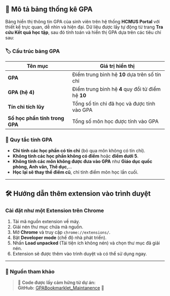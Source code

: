 ## 📌 Mô tả bảng thống kê GPA  

Bảng hiển thị thông tin GPA của sinh viên trên hệ thống **HCMUS Portal** với thiết kế trực quan, dễ nhìn và hiện đại. Dữ liệu được lấy tự động từ trang **Tra cứu Kết quả học tập**, sau đó tính toán và hiển thị GPA dựa trên các tiêu chí sau:  

### 🏷 Cấu trúc bảng GPA  

| Tên mục                    | Giá trị hiển thị                                      |
|----------------------------|------------------------------------------------------|
| **GPA**                    | Điểm trung bình hệ **10** dựa trên số tín chỉ       |
| **GPA (hệ 4)**             | Điểm trung bình hệ **4** quy đổi từ điểm hệ **10**  |
| **Tín chỉ tích lũy**       | Tổng số tín chỉ đã học và được tính vào GPA        |
| **Số học phần tính trong GPA** | Tổng số môn học được tính vào GPA                |

### 🔹 Quy tắc tính GPA  
- **Chỉ tính các học phần có tín chỉ** (bỏ qua môn không có tín chỉ).  
- **Không tính các học phần không có điểm** hoặc **điểm dưới 5**.  
- **Không tính các môn không được đưa vào GPA** như **Giáo dục quốc phòng, Anh văn, Thể dục**,...  
- **Học lại sẽ thay thế điểm cũ**, chỉ tính điểm môn học lần cuối.   

---

## 🛠 Hướng dẫn thêm extension vào trình duyệt  
### Cài đặt như một Extension trên Chrome  
1. Tải mã nguồn extension về máy.  
2. Giải nén thư mục chứa mã nguồn.  
3. Mở **Chrome** và truy cập `chrome://extensions/`.  
4. Bật **Developer mode** (chế độ nhà phát triển).  
5. Nhấn **Load unpacked** (Tải tiện ích không nén) và chọn thư mục đã giải nén.  
6. Extension sẽ được thêm vào trình duyệt và có thể sử dụng ngay.  

---

### 📄 Nguồn tham khảo  
> 💜 **Code được lấy cảm hứng từ dự án:**  
> **GitHub:** [GPABookmarklet_Maintanence](https://github.com/DreamyWanderer/GPABookmarklet_Maintanence) 🚀  


